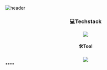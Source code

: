 ![header](https://capsule-render.vercel.app/api?type=waving&color=99ccff&height=200&text=PYTHON&animation=fadeIn&fontColor=FFFFFF&fontSize=80&fontAlign=50)

<div align="center"> 
   <h3>💻Techstack</h3>
  <img src="https://img.shields.io/badge/Python-007396?style=for-the-badge&logo=Python&logoColor=white"> 
</div>
<div align="center"> 
   <h4>🛠️Tool</h4>
   <img src="https://img.shields.io/badge/Visualstudio-2C2255?style=for-the-badge&logo=Visualstudio&logoColor=blue">
</div>
****

